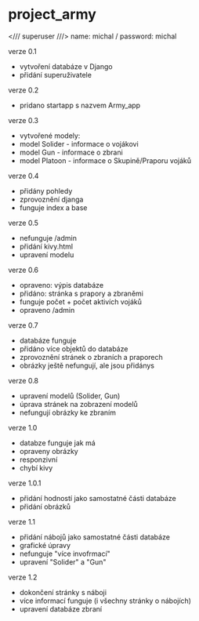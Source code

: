 # project_army

</// superuser ///> 
name: michal /
password: michal

verze 0.1 
- vytvoření databáze v Django
- přidání superuživatele

verze 0.2
- pridano startapp s nazvem Army_app

verze 0.3
- vytvořené modely:
- model Solider - informace o vojákovi
- model Gun - informace o zbrani
- model Platoon - informace o Skupině/Praporu vojáků

verze 0.4
- přidány pohledy
- zprovoznění djanga
- funguje index a base

verze 0.5
- nefunguje /admin
- přidání kivy.html
- upravení modelu

verze 0.6
- opraveno: výpis databáze
- přidáno: stránka s prapory a zbraněmi
- funguje počet + počet aktivích vojáků
- opraveno /admin

verze 0.7 
- databáze funguje
- přidáno více objektů do databáze
- zprovoznění stránek o zbraních a praporech
- obrázky ještě nefungují, ale jsou přidánys

verze 0.8
- upravení modelů (Solider, Gun)
- úprava stránek na zobrazení modelů
- nefungují obrázky ke zbraním

verze 1.0
- databze funguje jak má
- opraveny obrázky
- responzivní
- chybí kivy

verze 1.0.1
- přidání hodností jako samostatné části databáze
- přidání obrázků

verze 1.1
- přidání nábojů jako samostatné části databáze
- grafické úpravy
- nefunguje "více invofrmací"
- upravení "Solider" a "Gun"

verze 1.2
- dokončení stránky s náboji
- více informací funguje (i všechny stránky o nábojích)
- upravení databáze zbraní


